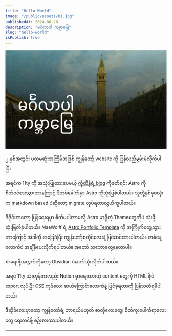 ```yaml
---
title: "Hello World"
image: "/public/assets/01.jpg"
publishedAt: 2024-08-28
description: "မင်္ဂလာပါ ကမ္ဘာမြေ"
slug: "hello-world"
isPublish: true
---
```


![](../../../public/assets/01.jpg)

၂ နှစ်အတွင်း ပထမဆုံးအကြိမ်အဖြစ် ကျွန်တော့် website ကို ပြန်လည်မွမ်းမံလိုက်ပါပြီ။ 

အရင်က 11ty ကို အသုံးပြုထားပေမယ့် [ကိုထိန်ရဲ့ blog](https://saturngod.net/) ကိုဖတ်ရင်း Astro ကို စိတ်ဝင်စားသွားတာကြောင့် ဒီတစ်ခေါက်မှာ Astro ကိုသုံးဖြစ်ပါတယ်။ သူတို့နှစ်ခုစလုံးက markdown based ပဲဆိုတော့ migrate လုပ်ရတာလွယ်ကူပါတယ်။

ဒီဇိုင်းကတော့ ပြန်ရေးရမှာ စိတ်မပါတာမလို့ Astro မှာရှိတဲ့ Themeတွေကိုပဲ သုံးဖို့ ဆုံးဖြတ်ခဲ့ပါတယ်။ MaeWolff ရဲ့ [Astro Portfolio Template](https://github.com/MaeWolff/astro-portfolio-template) ကို အကြိုက်တွေ့သွားတာကြောင့် အဲဒါကို အခြေခံပြီး ကျွန်တော့်စတိုင်လေးနဲ့ ပြင်ဆင်ထားပါတယ်။ တစ်နေ့လောက်ပဲ အချိန်ပေးလိုက်ရပါတယ်။ အတော် သဘောတွေ့နေတာပါ။

စာရေးဖို့အတွက်ကိုတော့ Obsidian ပဲဆက်သုံးလိုက်ပါတယ်။

အရင် 11ty သုံးတုန်းကလည်း Notion မှာရေးထားတဲ့ content တွေကို HTML ဖိုင် export လုပ်ပြီး CSS ကုဒ်လေး ဆယ်ကြောင်းလောက်နဲ့ ပြင်ခဲ့ရတာကို ပြန်သတိရမိပါတယ်။

ဒီဆိုဒ်လေးမှာတော့ ကျွန်တော်ရဲ့ ဘာရယ်မဟုတ် စာတိုလေးတွေ၊ စိတ်ကူးပေါက်ရာလေးတွေ ရေးတင်ဖို့ စဥ်းစားထားပါတယ်။

---


